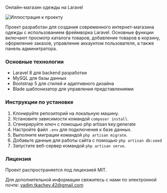 Онлайн-магазин одежды на Laravel

![Иллюстрация к проекту](https://github.com/pixel-42-dev/VKR/assets/69392540/748b1743-c68b-4aeb-b93d-94959cebd4ee)

Проект разработан для создания современного интернет-магазина одежды с использованием фреймворка Laravel. Основные функции включают просмотр каталога товаров, добавление товаров в корзину, оформление заказов, управление аккаунтом пользователя, а также панель админитратора.

### Основные технологии

- Laravel 8 для backend разработки
- MySQL для базы данных
- Bootstrap 5 для стилей и адаптивного дизайна
- Blade шаблонизатор для управления представлениями

### Инструкции по установке

1. Клонируйте репозиторий на локальную машину.
2. Установите зависимости командой `composer install`.
3. Сгенерируйте ключ с помощью php artisan key:generate
4. Настройте файл `.env` для подключения к базе данных.
5. Выполните миграции командой `php artisan migrate`.
6. Добавьте данные для работы сайта с помощью `php artisan db:seed`
7. Запустите веб-сервер командой `php artisan serve`.

### Лицензия

Проект распространяется под лицензией MIT.

Для дополнительной информации свяжитесь с нами по электронной почте: vadim.tkachev.42@gmail.com
